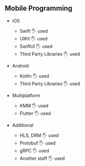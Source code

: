 ## Mobile Programming

- iOS
  - Swift 🖐️ used
  - UIKit 🖐️ used
  - SwiftUI 🖐️ used
  - Third Party Libraries 🖐️ used

- Android
  - Kotlin 🖐️ used
  - Third Party Libraries 🖐️ used

- Multiplatform
  - KMM 🖐️ used
  - Flutter 🖐️ used

- Additional
  - HLS, DRM 🖐️ used
  - Protobuf 🖐️ used
  - gRPC 🖐️ used
  - Another staff 🖐️ used